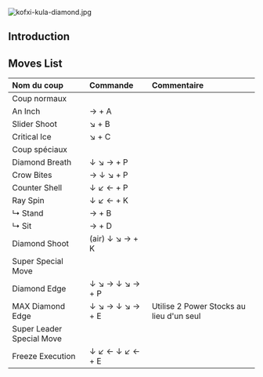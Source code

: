 ![](kofxi-kula-diamond.jpg "kofxi-kula-diamond.jpg")

## Introduction

## Moves List

| Nom du coup               | Commande        | Commentaire                              |
|:--------------------------|:----------------|:-----------------------------------------|
| Coup normaux              |                 |                                          |
| An Inch                   | → + A           |                                          |
| Slider Shoot              | ↘ + B           |                                          |
| Critical Ice              | ↘ + C           |                                          |
| Coup spéciaux             |                 |                                          |
| Diamond Breath            | ↓ ↘ → + P       |                                          |
| Crow Bites                | → ↓ ↘ + P       |                                          |
| Counter Shell             | ↓ ↙ ← + P       |                                          |
| Ray Spin                  | ↓ ↙ ← + K       |                                          |
| ↳ Stand                   | → + B           |                                          |
| ↳ Sit                     | → + D           |                                          |
| Diamond Shoot             | (air) ↓ ↘ → + K |                                          |
| Super Special Move        |                 |                                          |
| Diamond Edge              | ↓ ↘ → ↓ ↘ → + P |                                          |
| MAX Diamond Edge          | ↓ ↘ → ↓ ↘ → + E | Utilise 2 Power Stocks au lieu d'un seul |
| Super Leader Special Move |                 |                                          |
| Freeze Execution          | ↓ ↙ ← ↓ ↙ ← + E |                                          |
